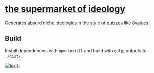 # [the supermarket of ideology](https://theideology.store)
Generates absurd niche ideologies in the style of quizzes like [8values](https://8values.github.io).

## Build
Install dependencies with `npm-install` and build with `gulp`; outputs to `./dist/`.

[![ko-fi](https://www.ko-fi.com/img/githubbutton_sm.svg)](https://ko-fi.com/D1D51H5EL)
